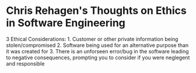 # Chris Rehagen's Thoughts on Ethics in Software Engineering

3 Ethical Considerations:
    1. Customer or other private information being stolen/compromised
    2. Software being used for an alternative purpose than it was created for
    3. There is an unforseen error/bug in the software leading to negative consequences, prompting you to consider if you were neglegent and responsible 